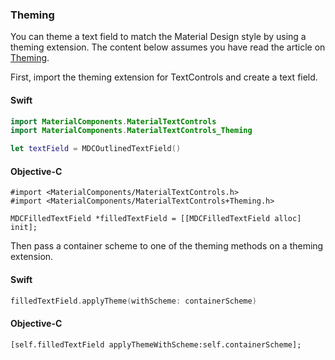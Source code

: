 ### Theming

You can theme a text field to match the Material Design style by using a theming extension. The content below assumes you have read the article on [Theming](../../../docs/theming.md).

First, import the theming extension for TextControls and create a text field.

<!--<div class="material-code-render" markdown="1">-->
#### Swift
```swift
import MaterialComponents.MaterialTextControls
import MaterialComponents.MaterialTextControls_Theming

let textField = MDCOutlinedTextField()
```

#### Objective-C

```objc
#import <MaterialComponents/MaterialTextControls.h>
#import <MaterialComponents/MaterialTextControls+Theming.h>

MDCFilledTextField *filledTextField = [[MDCFilledTextField alloc] init];
```
<!--</div>-->

Then pass a container scheme to one of the theming methods on a theming extension.

<!--<div class="material-code-render" markdown="1">-->
#### Swift
```swift
filledTextField.applyTheme(withScheme: containerScheme)
```

#### Objective-C

```objc
[self.filledTextField applyThemeWithScheme:self.containerScheme];
```
<!--</div>-->





